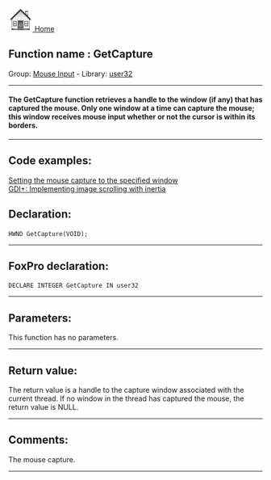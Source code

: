 [<img src="../../images/home.png"> Home ](https://github.com/VFPX/Win32API)  

## Function name : GetCapture
Group: [Mouse Input](../../functions_group.md#Mouse_Input)  -  Library: [user32](../../libraries.md#user32)  
***  


#### The GetCapture function retrieves a handle to the window (if any) that has captured the mouse. Only one window at a time can capture the mouse; this window receives mouse input whether or not the cursor is within its borders. 
***  


## Code examples:
[Setting the mouse capture to the specified window](../../samples/sample_282.md)  
[GDI+: Implementing image scrolling with inertia](../../samples/sample_595.md)  

## Declaration:
```foxpro  
HWND GetCapture(VOID);  
```  
***  


## FoxPro declaration:
```foxpro  
DECLARE INTEGER GetCapture IN user32  
```  
***  


## Parameters:
This function has no parameters.   
***  


## Return value:
The return value is a handle to the capture window associated with the current thread. If no window in the thread has captured the mouse, the return value is NULL.   
***  


## Comments:
The mouse capture.  
  
***  

